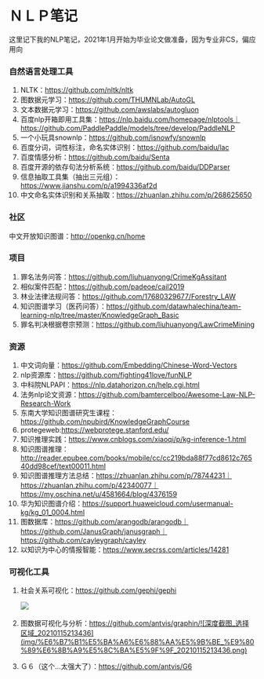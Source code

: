 # ＮＬＰ笔记

这里记下我的NLP笔记，2021年1月开始为毕业论文做准备，因为专业非CS，偏应用向

### 自然语言处理工具

1. NLTK：https://github.com/nltk/nltk
2. 图数据元学习：https://github.com/THUMNLab/AutoGL
3. 文本数据元学习：https://github.com/awslabs/autogluon
4. 百度nlp开箱即用工具集：https://nlp.baidu.com/homepage/nlptools｜https://github.com/PaddlePaddle/models/tree/develop/PaddleNLP
5. 一个小玩具snownlp：https://github.com/isnowfy/snownlp
6. 百度分词，词性标注，命名实体识别：https://github.com/baidu/lac
7. 百度情感分析：https://github.com/baidu/Senta
8. 百度开源的依存句法分析系统：https://github.com/baidu/DDParser
9. 信息抽取工具集（抽出三元组）：https://www.jianshu.com/p/a1994336af2d
10. 中文命名实体识别和关系抽取：https://zhuanlan.zhihu.com/p/268625650

### 社区

中文开放知识图谱：http://openkg.cn/home

### 项目

1. 罪名法务问答：https://github.com/liuhuanyong/CrimeKgAssitant
2. 相似案件匹配：https://github.com/padeoe/cail2019
3. 林业法律法规问答：https://github.com/17680329677/Forestry_LAW
4. 知识图谱学习（医药问答）：https://github.com/datawhalechina/team-learning-nlp/tree/master/KnowledgeGraph_Basic
5. 罪名判决根据卷宗预测：https://github.com/liuhuanyong/LawCrimeMining

### 资源

1. 中文词向量：https://github.com/Embedding/Chinese-Word-Vectors
2. nlp资源库：https://github.com/fighting41love/funNLP
3. 中科院NLPAPI：https://nlp.datahorizon.cn/help.cgi.html
4. 法务nlp论文资源：https://github.com/bamtercelboo/Awesome-Law-NLP-Research-Work
5. 东南大学知识图谱研究生课程：https://github.com/npubird/KnowledgeGraphCourse
6. protegeweb:https://webprotege.stanford.edu/
7. 知识推理实践：https://www.cnblogs.com/xiaoqi/p/kg-inference-1.html
8. 知识图谱推理：http://reader.epubee.com/books/mobile/cc/cc219bda88f77cd8612c76540dd98cef/text00011.html
9. 知识图谱推理方法总结：https://zhuanlan.zhihu.com/p/78744231｜https://zhuanlan.zhihu.com/p/42340077｜https://my.oschina.net/u/4581664/blog/4376159
10. 华为知识图谱介绍：https://support.huaweicloud.com/usermanual-kg/kg_01_0004.html
11. 图数据库：https://github.com/arangodb/arangodb｜https://github.com/JanusGraph/janusgraph｜https://github.com/cayleygraph/cayley
12. 以知识为中心的情报智能：https://www.secrss.com/articles/14281

### 可视化工具

1. 社会关系可视化：https://github.com/gephi/gephi

   ![](http://www.designandanalytics.com/sites/default/files/finals-directed-low.png)

2. 图数据可视化与分析：https://github.com/antvis/graphin/![深度截图_选择区域_20210115213436](img/%E6%B7%B1%E5%BA%A6%E6%88%AA%E5%9B%BE_%E9%80%89%E6%8B%A9%E5%8C%BA%E5%9F%9F_20210115213436.png)

3. Ｇ６（这个...太强大了）：https://github.com/antvis/G6